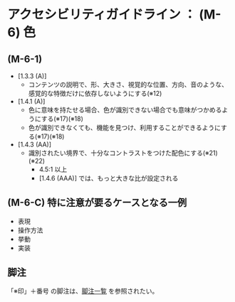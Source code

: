 # アクセシビリティガイドライン ： (M-6) 色


## (M-6-1) 

* [1.3.3 (A)]
  * コンテンツの説明で、形、大きさ、視覚的な位置、方向、音のような、感覚的な特徴だけに依存しないようにする(※12)
* [1.4.1 (A)]
  * 色に意味を持たせる場合、色が識別できない場合でも意味がつかめるようにする(※17)(※18)
  * 色が識別できなくても、機能を見つけ、利用することができるようにする(※17)(※18)
* [1.4.3 (AA)]
  * 識別されたい境界で、十分なコントラストをつけた配色にする(※21)(※22)
    * 4.5:1 以上
    * [1.4.6 (AAA)] では、もっと大きな比が設定される


## (M-6-C) 特に注意が要るケースとなる一例

* 表現
* 操作方法
* 挙動
* 実装



## 脚注

「※印」＋番号 の脚注は、[脚注一覧](99_footnote.md) を参照されたい。

